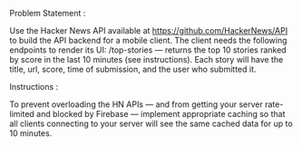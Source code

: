 Problem Statement :

Use the Hacker News API available at https://github.com/HackerNews/API to build the API backend for a mobile client. The client needs the following endpoints to render its UI: /top-stories — returns the top 10 stories ranked by score in the last 10 minutes (see instructions). Each story will have the title, url, score, time of submission, and the user who submitted it.

Instructions :

To prevent overloading the HN APIs — and from getting your server rate-limited and blocked by Firebase — implement appropriate caching so that all clients connecting to your server will see the same cached data for up to 10 minutes.